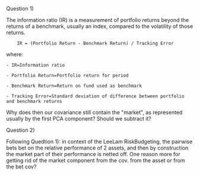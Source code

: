 Question 1) 

The information ratio (IR) is a measurement of portfolio returns beyond the returns of a benchmark, usually an index, compared to the volatility of those returns.

        IR = (Portfolio Return - Benchmark Return) / Tracking Error

where:

    - IR=Information ratio
    
    - Portfolio Return=Portfolio return for period
    
    - Benchmark Return=Return on fund used as benchmark
    
    - Tracking Error=Standard deviation of difference between portfolio and benchmark returns​
    
Why does then our covariance still contain the "market", as represented usually by the first PCA component? Should we subtract it?

Question 2)

Following Quedtion 1): in context of the LeeLam RiskBudgeting, the pairwise bets bet on the relative performance of 2 assets, and then by construction the 
market part of their performance is netted off. One reason more for getting rid of the market component from the cov. from the asset or from the bet cov?